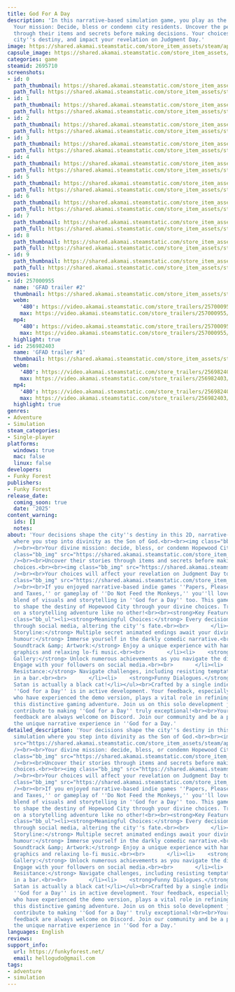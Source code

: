 ```yaml
---
title: God For A Day
description: 'In this narrative-based simulation game, you play as the Son of God.
  Your mission: Decide, bless or condemn city residents. Uncover the person''s story
  through their items and secrets before making decisions. Your choices alter the
  city''s destiny, and impact your revelation on Judgment Day.'
image: https://shared.akamai.steamstatic.com/store_item_assets/steam/apps/2695710/header.jpg?t=1731309924
capsule_image: https://shared.akamai.steamstatic.com/store_item_assets/steam/apps/2695710/capsule_231x87.jpg?t=1731309924
categories: game
steamid: 2695710
screenshots:
- id: 0
  path_thumbnail: https://shared.akamai.steamstatic.com/store_item_assets/steam/apps/2695710/ss_bb13b474a4a465fdf35e15f4c07ceff0eb2664b1.600x338.jpg?t=1731309924
  path_full: https://shared.akamai.steamstatic.com/store_item_assets/steam/apps/2695710/ss_bb13b474a4a465fdf35e15f4c07ceff0eb2664b1.1920x1080.jpg?t=1731309924
- id: 1
  path_thumbnail: https://shared.akamai.steamstatic.com/store_item_assets/steam/apps/2695710/ss_8b679e06f472198346fd1e4c98e84c8bab9a6b0b.600x338.jpg?t=1731309924
  path_full: https://shared.akamai.steamstatic.com/store_item_assets/steam/apps/2695710/ss_8b679e06f472198346fd1e4c98e84c8bab9a6b0b.1920x1080.jpg?t=1731309924
- id: 2
  path_thumbnail: https://shared.akamai.steamstatic.com/store_item_assets/steam/apps/2695710/ss_1755db25fc1d846bea41effeecc0b50235efbab6.600x338.jpg?t=1731309924
  path_full: https://shared.akamai.steamstatic.com/store_item_assets/steam/apps/2695710/ss_1755db25fc1d846bea41effeecc0b50235efbab6.1920x1080.jpg?t=1731309924
- id: 3
  path_thumbnail: https://shared.akamai.steamstatic.com/store_item_assets/steam/apps/2695710/ss_9c4c2ab06159469eb276ec1ca51e150a9e85183b.600x338.jpg?t=1731309924
  path_full: https://shared.akamai.steamstatic.com/store_item_assets/steam/apps/2695710/ss_9c4c2ab06159469eb276ec1ca51e150a9e85183b.1920x1080.jpg?t=1731309924
- id: 4
  path_thumbnail: https://shared.akamai.steamstatic.com/store_item_assets/steam/apps/2695710/ss_09868e27d4aaf9a4aaf6d1667c3601d2b36f5d81.600x338.jpg?t=1731309924
  path_full: https://shared.akamai.steamstatic.com/store_item_assets/steam/apps/2695710/ss_09868e27d4aaf9a4aaf6d1667c3601d2b36f5d81.1920x1080.jpg?t=1731309924
- id: 5
  path_thumbnail: https://shared.akamai.steamstatic.com/store_item_assets/steam/apps/2695710/ss_581de1d046b7a263c5662296dcf12635744c92ac.600x338.jpg?t=1731309924
  path_full: https://shared.akamai.steamstatic.com/store_item_assets/steam/apps/2695710/ss_581de1d046b7a263c5662296dcf12635744c92ac.1920x1080.jpg?t=1731309924
- id: 6
  path_thumbnail: https://shared.akamai.steamstatic.com/store_item_assets/steam/apps/2695710/ss_0fad33ab19825745569658bc435dc6e5229d87b5.600x338.jpg?t=1731309924
  path_full: https://shared.akamai.steamstatic.com/store_item_assets/steam/apps/2695710/ss_0fad33ab19825745569658bc435dc6e5229d87b5.1920x1080.jpg?t=1731309924
- id: 7
  path_thumbnail: https://shared.akamai.steamstatic.com/store_item_assets/steam/apps/2695710/ss_61e1cdbbc8e3c7a2000e68e28957ecc9f4c2f3a2.600x338.jpg?t=1731309924
  path_full: https://shared.akamai.steamstatic.com/store_item_assets/steam/apps/2695710/ss_61e1cdbbc8e3c7a2000e68e28957ecc9f4c2f3a2.1920x1080.jpg?t=1731309924
- id: 8
  path_thumbnail: https://shared.akamai.steamstatic.com/store_item_assets/steam/apps/2695710/ss_3709f7735c5a5108912c66a495fe2add3761768b.600x338.jpg?t=1731309924
  path_full: https://shared.akamai.steamstatic.com/store_item_assets/steam/apps/2695710/ss_3709f7735c5a5108912c66a495fe2add3761768b.1920x1080.jpg?t=1731309924
- id: 9
  path_thumbnail: https://shared.akamai.steamstatic.com/store_item_assets/steam/apps/2695710/ss_10ea9cd12f70f47ff9d67f9d84a3596934bfb448.600x338.jpg?t=1731309924
  path_full: https://shared.akamai.steamstatic.com/store_item_assets/steam/apps/2695710/ss_10ea9cd12f70f47ff9d67f9d84a3596934bfb448.1920x1080.jpg?t=1731309924
movies:
- id: 257000955
  name: 'GFAD trailer #2'
  thumbnail: https://shared.akamai.steamstatic.com/store_item_assets/steam/apps/257000955/movie.293x165.jpg?t=1707864324
  webm:
    '480': https://video.akamai.steamstatic.com/store_trailers/257000955/movie480_vp9.webm?t=1707864324
    max: https://video.akamai.steamstatic.com/store_trailers/257000955/movie_max_vp9.webm?t=1707864324
  mp4:
    '480': https://video.akamai.steamstatic.com/store_trailers/257000955/movie480.mp4?t=1707864324
    max: https://video.akamai.steamstatic.com/store_trailers/257000955/movie_max.mp4?t=1707864324
  highlight: true
- id: 256982403
  name: 'GFAD trailer #1'
  thumbnail: https://shared.akamai.steamstatic.com/store_item_assets/steam/apps/256982403/movie.293x165.jpg?t=1703046402
  webm:
    '480': https://video.akamai.steamstatic.com/store_trailers/256982403/movie480_vp9.webm?t=1703046402
    max: https://video.akamai.steamstatic.com/store_trailers/256982403/movie_max_vp9.webm?t=1703046402
  mp4:
    '480': https://video.akamai.steamstatic.com/store_trailers/256982403/movie480.mp4?t=1703046402
    max: https://video.akamai.steamstatic.com/store_trailers/256982403/movie_max.mp4?t=1703046402
  highlight: true
genres:
- Adventure
- Simulation
steam_categories:
- Single-player
platforms:
  windows: true
  mac: false
  linux: false
developers:
- Funky Forest
publishers:
- Funky Forest
release_date:
  coming_soon: true
  date: '2025'
content_warning:
  ids: []
  notes:
about: 'Your decisions shape the city''s destiny in this 2D, narrative-based simulation
  where you step into divinity as the Son of God.<br><br><img class="bb_img" src="https://shared.akamai.steamstatic.com/store_item_assets/steam/apps/2695710/extras/gif3.gif?t=1731309924"
  /><br><br>Your divine mission: decide, bless, or condemn Hopewood City residents.<br><br><img
  class="bb_img" src="https://shared.akamai.steamstatic.com/store_item_assets/steam/apps/2695710/extras/gif1cut.gif?t=1731309924"
  /><br><br>Uncover their stories through items and secrets before making life-altering
  choices.<br><br><img class="bb_img" src="https://shared.akamai.steamstatic.com/store_item_assets/steam/apps/2695710/extras/gif2.gif?t=1731309924"
  /><br><br>Your choices will affect your revelation on Judgment Day too.<br><br><img
  class="bb_img" src="https://shared.akamai.steamstatic.com/store_item_assets/steam/apps/2695710/extras/gif4.gif?t=1731309924"
  /><br><br>If you enjoyed narrative-based indie games ''Papers, Please,'' ''Death
  and Taxes,'' or gameplay of ''Do Not Feed the Monkeys,'' you''ll love the unique
  blend of visuals and storytelling in ''God for a Day'' too. This game invites you
  to shape the destiny of Hopewood City through your divine choices. Try it and embark
  on a storytelling adventure like no other!<br><br><strong>Key Features:</strong><br><br><ul
  class="bb_ul"><li><strong>Meaningful Choices:</strong> Every decision resonates
  through social media, altering the city''s fate.<br><br>       </li><li>    <strong>Branching
  Storyline:</strong> Multiple secret animated endings await your divine choices.<br><br>       </li><li>    <strong>Dark
  humour:</strong> Immerse yourself in the darkly comedic narrative.<br><br>       </li><li>    <strong>Original
  Soundtrack &amp; Artwork:</strong> Enjoy a unique experience with hand-drawn stylized
  graphics and relaxing lo-fi music.<br><br>       </li><li>    <strong>Achievements
  Gallery:</strong> Unlock numerous achievements as you navigate the divine narrative.<br><br>       </li><li>    <strong>Kitter:</strong>
  Engage with your followers on social media.<br><br>       </li><li>    <strong>Divine
  Resistance:</strong> Navigate challenges, including resisting temptations from Satan
  in a bar.<br><br>       </li><li>    <strong>Funny Dialogues.</strong><br><br>       </li><li>    <strong>Cat:</strong>
  Satan is actually a black cat!</li></ul><br>Crafted by a single indie developer,
  ''God for a Day'' is in active development. Your feedback, especially from those
  who have experienced the demo version, plays a vital role in refining and enriching
  this distinctive gaming adventure. Join us on this solo development journey and
  contribute to making ''God for a Day'' truly exceptional!<br><br>Your thoughts and
  feedback are always welcome on Discord. Join our community and be a part of shaping
  the unique narrative experience in ''God for a Day.'
detailed_description: 'Your decisions shape the city''s destiny in this 2D, narrative-based
  simulation where you step into divinity as the Son of God.<br><br><img class="bb_img"
  src="https://shared.akamai.steamstatic.com/store_item_assets/steam/apps/2695710/extras/gif3.gif?t=1731309924"
  /><br><br>Your divine mission: decide, bless, or condemn Hopewood City residents.<br><br><img
  class="bb_img" src="https://shared.akamai.steamstatic.com/store_item_assets/steam/apps/2695710/extras/gif1cut.gif?t=1731309924"
  /><br><br>Uncover their stories through items and secrets before making life-altering
  choices.<br><br><img class="bb_img" src="https://shared.akamai.steamstatic.com/store_item_assets/steam/apps/2695710/extras/gif2.gif?t=1731309924"
  /><br><br>Your choices will affect your revelation on Judgment Day too.<br><br><img
  class="bb_img" src="https://shared.akamai.steamstatic.com/store_item_assets/steam/apps/2695710/extras/gif4.gif?t=1731309924"
  /><br><br>If you enjoyed narrative-based indie games ''Papers, Please,'' ''Death
  and Taxes,'' or gameplay of ''Do Not Feed the Monkeys,'' you''ll love the unique
  blend of visuals and storytelling in ''God for a Day'' too. This game invites you
  to shape the destiny of Hopewood City through your divine choices. Try it and embark
  on a storytelling adventure like no other!<br><br><strong>Key Features:</strong><br><br><ul
  class="bb_ul"><li><strong>Meaningful Choices:</strong> Every decision resonates
  through social media, altering the city''s fate.<br><br>       </li><li>    <strong>Branching
  Storyline:</strong> Multiple secret animated endings await your divine choices.<br><br>       </li><li>    <strong>Dark
  humour:</strong> Immerse yourself in the darkly comedic narrative.<br><br>       </li><li>    <strong>Original
  Soundtrack &amp; Artwork:</strong> Enjoy a unique experience with hand-drawn stylized
  graphics and relaxing lo-fi music.<br><br>       </li><li>    <strong>Achievements
  Gallery:</strong> Unlock numerous achievements as you navigate the divine narrative.<br><br>       </li><li>    <strong>Kitter:</strong>
  Engage with your followers on social media.<br><br>       </li><li>    <strong>Divine
  Resistance:</strong> Navigate challenges, including resisting temptations from Satan
  in a bar.<br><br>       </li><li>    <strong>Funny Dialogues.</strong><br><br>       </li><li>    <strong>Cat:</strong>
  Satan is actually a black cat!</li></ul><br>Crafted by a single indie developer,
  ''God for a Day'' is in active development. Your feedback, especially from those
  who have experienced the demo version, plays a vital role in refining and enriching
  this distinctive gaming adventure. Join us on this solo development journey and
  contribute to making ''God for a Day'' truly exceptional!<br><br>Your thoughts and
  feedback are always welcome on Discord. Join our community and be a part of shaping
  the unique narrative experience in ''God for a Day.'
languages: English
reviews:
support_info:
  url: https://funkyforest.net/
  email: hellogudo@gmail.com
tags:
- adventure
- simulation
---
```


